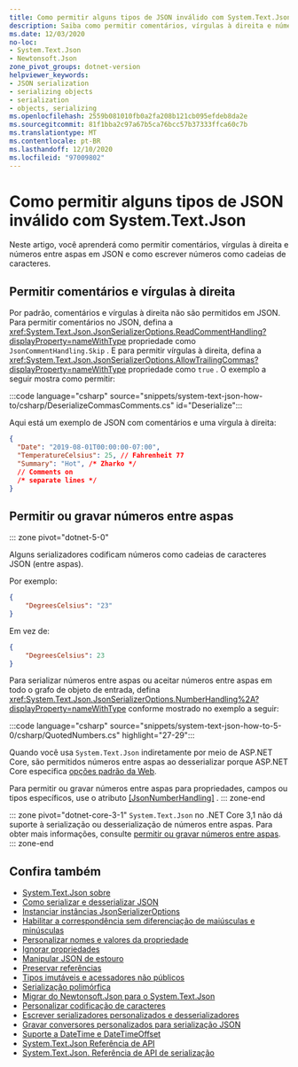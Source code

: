 ```yaml
---
title: Como permitir alguns tipos de JSON inválido com System.Text.Json
description: Saiba como permitir comentários, vírgulas à direita e números entre aspas ao serializar e desserializar de JSON no .NET.
ms.date: 12/03/2020
no-loc:
- System.Text.Json
- Newtonsoft.Json
zone_pivot_groups: dotnet-version
helpviewer_keywords:
- JSON serialization
- serializing objects
- serialization
- objects, serializing
ms.openlocfilehash: 2559b081010fb0a2fa208b121cb095efdeb8da2e
ms.sourcegitcommit: 81f1bba2c97a67b5ca76bcc57b37333ffca60c7b
ms.translationtype: MT
ms.contentlocale: pt-BR
ms.lasthandoff: 12/10/2020
ms.locfileid: "97009802"
---
```

# <a name="how-to-allow-some-kinds-of-invalid-json-with-no-locsystemtextjson"></a>Como permitir alguns tipos de JSON inválido com System.Text.Json

Neste artigo, você aprenderá como permitir comentários, vírgulas à direita e números entre aspas em JSON e como escrever números como cadeias de caracteres.

## <a name="allow-comments-and-trailing-commas"></a>Permitir comentários e vírgulas à direita

Por padrão, comentários e vírgulas à direita não são permitidos em JSON. Para permitir comentários no JSON, defina a <xref:System.Text.Json.JsonSerializerOptions.ReadCommentHandling?displayProperty=nameWithType> propriedade como `JsonCommentHandling.Skip` .
E para permitir vírgulas à direita, defina a <xref:System.Text.Json.JsonSerializerOptions.AllowTrailingCommas?displayProperty=nameWithType> propriedade como `true` . O exemplo a seguir mostra como permitir:

:::code language="csharp" source="snippets/system-text-json-how-to/csharp/DeserializeCommasComments.cs" id="Deserialize":::

Aqui está um exemplo de JSON com comentários e uma vírgula à direita:

```json
{
  "Date": "2019-08-01T00:00:00-07:00",
  "TemperatureCelsius": 25, // Fahrenheit 77
  "Summary": "Hot", /* Zharko */
  // Comments on
  /* separate lines */
}
```

## <a name="allow-or-write-numbers-in-quotes"></a>Permitir ou gravar números entre aspas

::: zone pivot="dotnet-5-0"

Alguns serializadores codificam números como cadeias de caracteres JSON (entre aspas).

Por exemplo:

```json
{
    "DegreesCelsius": "23"
}
```

Em vez de:

```json
{
    "DegreesCelsius": 23
}
```

Para serializar números entre aspas ou aceitar números entre aspas em todo o grafo de objeto de entrada, defina <xref:System.Text.Json.JsonSerializerOptions.NumberHandling%2A?displayProperty=nameWithType> conforme mostrado no exemplo a seguir:

:::code language="csharp" source="snippets/system-text-json-how-to-5-0/csharp/QuotedNumbers.cs" highlight="27-29":::

Quando você usa `System.Text.Json` indiretamente por meio de ASP.NET Core, são permitidos números entre aspas ao desserializar porque ASP.NET Core especifica [opções padrão da Web](xref:System.Text.Json.JsonSerializerDefaults.Web).

Para permitir ou gravar números entre aspas para propriedades, campos ou tipos específicos, use o atributo [[JsonNumberHandling]](xref:System.Text.Json.Serialization.JsonNumberHandlingAttribute) .
::: zone-end

::: zone pivot="dotnet-core-3-1"
`System.Text.Json` no .NET Core 3,1 não dá suporte à serialização ou desserialização de números entre aspas. Para obter mais informações, consulte [permitir ou gravar números entre aspas](system-text-json-migrate-from-newtonsoft-how-to.md#allow-or-write-numbers-in-quotes).
::: zone-end

## <a name="see-also"></a>Confira também

* [System.Text.Json sobre](system-text-json-overview.md)
* [Como serializar e desserializar JSON](system-text-json-how-to.md)
* [Instanciar instâncias JsonSerializerOptions](system-text-json-configure-options.md)
* [Habilitar a correspondência sem diferenciação de maiúsculas e minúsculas](system-text-json-character-casing.md)
* [Personalizar nomes e valores da propriedade](system-text-json-customize-properties.md)
* [Ignorar propriedades](system-text-json-ignore-properties.md)
* [Manipular JSON de estouro](system-text-json-handle-overflow.md)
* [Preservar referências](system-text-json-preserve-references.md)
* [Tipos imutáveis e acessadores não públicos](system-text-json-immutability.md)
* [Serialização polimórfica](system-text-json-polymorphism.md)
* [Migrar do Newtonsoft.Json para o System.Text.Json](system-text-json-migrate-from-newtonsoft-how-to.md)
* [Personalizar codificação de caracteres](system-text-json-character-encoding.md)
* [Escrever serializadores personalizados e desserializadores](write-custom-serializer-deserializer.md)
* [Gravar conversores personalizados para serialização JSON](system-text-json-converters-how-to.md)
* [Suporte a DateTime e DateTimeOffset](../datetime/system-text-json-support.md)
* [System.Text.Json Referência de API](xref:System.Text.Json)
* [System.Text.Json. Referência de API de serialização](xref:System.Text.Json.Serialization)
